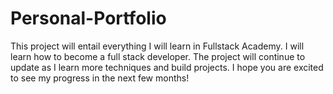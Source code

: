# Personal-Portfolio

This project will entail everything I will learn in Fullstack Academy. I will learn how to become a full stack developer. The project will continue to update as I learn more techniques and build projects. I hope you are excited to see my progress in the next few months!

